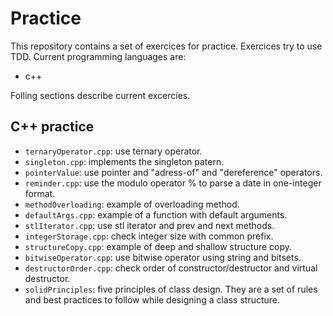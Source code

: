 # Practice

This repository contains a set of exercices for practice. Exercices try to use TDD. Current programming languages are:

- c++

Folling sections describe current excercies.


## C++ practice

- `ternaryOperator.cpp`: use ternary operator.
- `singleton.cpp`: implements the singleton patern.
- `pointerValue`: use pointer and "adress-of" and "dereference" operators.
- `reminder.cpp`: use the modulo operator % to parse a date in one-integer format.
- `methodOverloading`: example of overloading method.
- `defaultArgs.cpp`: example of a function with default arguments.
- `stlIterator.cpp`: use stl iterator and prev and next methods.
- `integerStorage.cpp`: check integer size with common prefix.
- `structureCopy.cpp`: example of deep and shallow structure copy.
- `bitwiseOperator.cpp`: use bitwise operator using string and bitsets.
- `destructorOrder.cpp`: check order of constructor/destructor and virtual destructor.
- `solidPrinciples`: five principles of class design. They are a set of rules and best practices to follow while designing a class structure. 